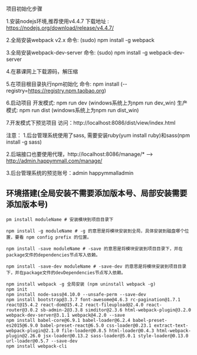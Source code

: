 项目初始化步骤

1.安装nodejs环境,推荐使用v4.4.7
    下载地址 : https://nodejs.org/download/release/v4.4.7/

2.全局安装webpack v2.x
    命令: (sudo) npm install -g webpack

3.全局安装webpack-dev-server
    命令: (sudo) npm install -g webpack-dev-server

4.在慕课网上下载源码，解压缩

5.在项目根目录执行npm初始化
    命令: npm install (--registry=https://registry.npm.taobao.org)

6.启动项目
    开发模式: npm run dev (windows系统上为npm run dev_win)
    生产模式: npm run dist (windows系统上为npm run dist_win)

7.开发模式下预览项目
    访问：http://localhost:8086/dist/view/index.html


注意：
1.后台管理系统使用了sass, 需要安装ruby(yum install ruby)和sass(npm install -g sass)

2.后端接口也要使用代理，http://localhost:8086/manage/* --> http://admin.happymmall.com/manage/

3.后台管理系统的预览账号：admin  happymmalladmin
## 环境搭建(全局安装不需要添加版本号、局部安装需要添加版本号)
```
pm install moduleName # 安装模块到项目目录下
 
npm install -g moduleName # -g 的意思是将模块安装到全局，具体安装到磁盘哪个位置，要看 npm config prefix 的位置。
 
npm install -save moduleName # -save 的意思是将模块安装到项目目录下，并在package文件的dependencies节点写入依赖。
 
npm install -save-dev moduleName # -save-dev 的意思是将模块安装到项目目录下，并在package文件的devDependencies节点写入依赖。

npm install webpack -g 全局安装 (npm uninstall webpack -g)
npm init
npm install node-sass@4.10.0 --unsafe-perm --save-dev
npm install bootstrap@3.3.7 font-awesome@4.6.3 rc-pagination@1.7.1 react@15.4.2 react-dom@15.4.2 react-fileupload@2.4.0 react-router@3.0.2 sb-admin-2@3.3.8 simditor@2.3.6 html-webpack-plugin@3.2.0 webpack-dev-server@3.1.1 webpack@4.2.0 --save
npm install babel-core@6.9.1 babel-loader@6.2.4 babel-preset-es2015@6.9.0 babel-preset-react@6.5.0 css-loader@0.23.1 extract-text-webpack-plugin@2.1.0 file-loader@0.8.5 html-loader@0.4.3 html-webpack-plugin@2.26.0 jsx-loader@0.13.2 sass-loader@5.0.1 style-loader@0.13.0 url-loader@0.5.7 --save-dev
npm install webpack-cli
```
